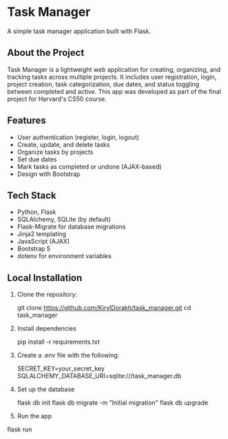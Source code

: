 # Task Manager

A simple task manager application built with Flask.

## About the Project
Task Manager is a lightweight web application for creating, organizing, and tracking tasks across multiple projects. It includes user registration, login, project creation, task categorization, due dates, and status toggling between completed and active. This app was developed as part of the final project for Harvard's CS50 course.

## Features
- User authentication (register, login, logout)
- Create, update, and delete tasks
- Organize tasks by projects
- Set due dates
- Mark tasks as completed or undone (AJAX-based)
- Design with Bootstrap

## Tech Stack
- Python, Flask
- SQLAlchemy, SQLite (by default)
- Flask-Migrate for database migrations
- Jinja2 templating
- JavaScript (AJAX)
- Bootstrap 5
- dotenv for environment variables

## Local Installation
1. Clone the repository:

   git clone https://github.com/KirylDorakh/task_manager.git
   cd task_manager

2. Install dependencies

   pip install -r requirements.txt

3. Create a .env file with the following:

   SECRET_KEY=your_secret_key
   SQLALCHEMY_DATABASE_URI=sqlite:///task_manager.db

4. Set up the database

   flask db init
   flask db migrate -m "Initial migration"
   flask db upgrade

5.	Run the app

   flask run
